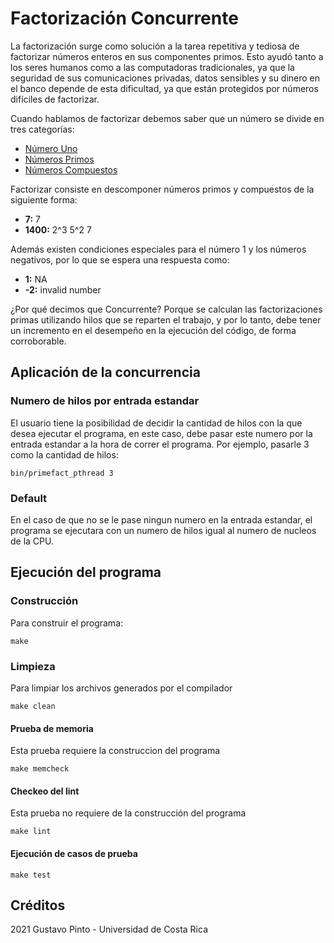 # Factorización Concurrente
La factorización surge como solución  a la tarea repetitiva y tediosa de factorizar  números enteros en sus componentes primos. Esto ayudó tanto a los seres humanos como a las computadoras tradicionales, ya que la seguridad de sus comunicaciones privadas, datos sensibles y su dinero en el banco depende de esta dificultad, ya que están protegidos por números difíciles de factorizar.

Cuando hablamos de factorizar debemos saber que un número se divide en tres categorías:
- [Número Uno](https://es.wikipedia.org/wiki/Uno "Número Uno")
- [Números Primos](https://es.wikipedia.org/wiki/Número_primo "Números Primos")
- [Números Compuestos](https://es.wikipedia.org/wiki/Número_compuesto "Números Compuestos")

Factorizar consiste en descomponer números primos y compuestos de la siguiente forma:

  - **7:** 7
  - **1400:** 2^3 5^2 7

Además existen condiciones especiales para el número 1 y  los números negativos, por lo que se espera una respuesta como:

- **1:** NA
-  **-2:** invalid number

¿Por qué decimos que Concurrente?
Porque se calculan las factorizaciones primas  utilizando hilos que se reparten el trabajo, y por lo tanto, debe tener un incremento en el desempeño en la ejecución del código, de forma corroborable.

## Aplicación de la concurrencia

### Numero de hilos por entrada estandar
El usuario tiene la posibilidad de decidir la cantidad de hilos con la que desea ejecutar el programa, en este caso, debe pasar este numero por la entrada estandar a la hora de correr el programa. Por ejemplo, pasarle 3 como la cantidad de hilos:

`bin/primefact_pthread 3`

### Default
En el caso de que no se le pase ningun numero en la entrada estandar, el programa se ejecutara con un numero de hilos igual al numero de nucleos de la CPU.

## Ejecución del programa

### Construcción
Para construir el programa:

`make`

### Limpieza
Para limpiar los archivos generados por el compilador

`make clean`

#### Prueba de memoria
Esta prueba requiere la construccion del programa

`make memcheck`

#### Checkeo del lint
Esta prueba no requiere de la construcción del programa

`make lint`

#### Ejecución de casos de prueba

`make test`

## Créditos

2021 Gustavo Pinto - Universidad de Costa Rica


